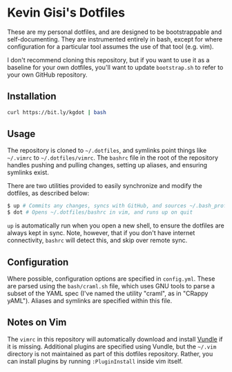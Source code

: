 # Kevin Gisi's Dotfiles

These are my personal dotfiles, and are designed to be bootstrappable and
self-documenting. They are instrumented entirely in bash, except for where
configuration for a particular tool assumes the use of that tool (e.g. vim).

I don't recommend cloning this repository, but if you want to use it as a
baseline for your own dotfiles, you'll want to update `bootstrap.sh` to refer
to your own GitHub repository.

## Installation

```bash
curl https://bit.ly/kgdot | bash
```

## Usage

The repository is cloned to `~/.dotfiles`, and symlinks point things like
`~/.vimrc` to `~/.dotfiles/vimrc`. The `bashrc` file in the root of the
repository handles pushing and pulling changes, setting up aliases, and
ensuring symlinks exist.

There are two utilities provided to easily synchronize and modify the dotfiles,
as described below:

```bash
$ up # Commits any changes, syncs with GitHub, and sources ~/.bash_profile or ~/.bashrc
$ dot # Opens ~/.dotfiles/bashrc in vim, and runs up on quit
```

`up` is automatically run when you open a new shell, to ensure the dotfiles are
always kept in sync. Note, however, that if you don't have internet
connectivity, `bashrc` will detect this, and skip over remote sync.

## Configuration

Where possible, configuration options are specified in `config.yml`. These are
parsed using the `bash/craml.sh` file, which uses GNU tools to parse a subset
of the YAML spec (I've named the utility "craml", as in "CRappy yAML"). Aliases
and symlinks are specified within this file.

## Notes on Vim

The `vimrc` in this repository will automatically download and install
[Vundle](https://github.com/VundleVim/Vundle.vim) if it is missing. Additional
plugins are specified using Vundle, but the `~/.vim` directory is not
maintained as part of this dotfiles repository. Rather, you can install plugins
by running `:PluginInstall` inside vim itself.
